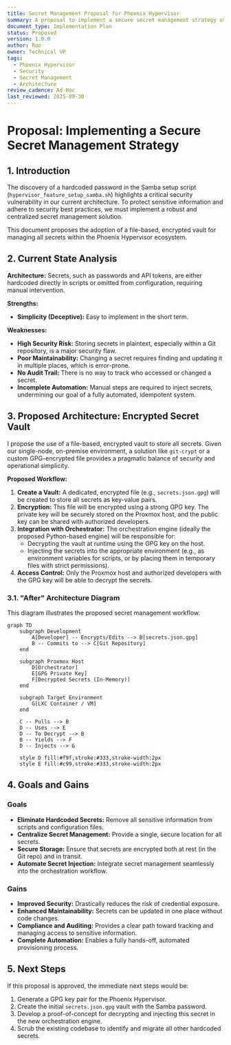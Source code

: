 ```yaml
---
title: Secret Management Proposal for Phoenix Hypervisor
summary: A proposal to implement a secure secret management strategy using a file-based, encrypted vault to eliminate hardcoded credentials and enhance security.
document_type: Implementation Plan
status: Proposed
version: 1.0.0
author: Roo
owner: Technical VP
tags:
  - Phoenix Hypervisor
  - Security
  - Secret Management
  - Architecture
review_cadence: Ad-Hoc
last_reviewed: 2025-09-30
---
```


# Proposal: Implementing a Secure Secret Management Strategy

## 1. Introduction

The discovery of a hardcoded password in the Samba setup script (`hypervisor_feature_setup_samba.sh`) highlights a critical security vulnerability in our current architecture. To protect sensitive information and adhere to security best practices, we must implement a robust and centralized secret management solution.

This document proposes the adoption of a file-based, encrypted vault for managing all secrets within the Phoenix Hypervisor ecosystem.

## 2. Current State Analysis

**Architecture:** Secrets, such as passwords and API tokens, are either hardcoded directly in scripts or omitted from configuration, requiring manual intervention.

**Strengths:**
*   **Simplicity (Deceptive):** Easy to implement in the short term.

**Weaknesses:**
*   **High Security Risk:** Storing secrets in plaintext, especially within a Git repository, is a major security flaw.
*   **Poor Maintainability:** Changing a secret requires finding and updating it in multiple places, which is error-prone.
*   **No Audit Trail:** There is no way to track who accessed or changed a secret.
*   **Incomplete Automation:** Manual steps are required to inject secrets, undermining our goal of a fully automated, idempotent system.

## 3. Proposed Architecture: Encrypted Secret Vault

I propose the use of a file-based, encrypted vault to store all secrets. Given our single-node, on-premise environment, a solution like `git-crypt` or a custom GPG-encrypted file provides a pragmatic balance of security and operational simplicity.

**Proposed Workflow:**

1.  **Create a Vault:** A dedicated, encrypted file (e.g., `secrets.json.gpg`) will be created to store all secrets as key-value pairs.
2.  **Encryption:** This file will be encrypted using a strong GPG key. The private key will be securely stored on the Proxmox host, and the public key can be shared with authorized developers.
3.  **Integration with Orchestrator:** The orchestration engine (ideally the proposed Python-based engine) will be responsible for:
    *   Decrypting the vault at runtime using the GPG key on the host.
    *   Injecting the secrets into the appropriate environment (e.g., as environment variables for scripts, or by placing them in temporary files with strict permissions).
4.  **Access Control:** Only the Proxmox host and authorized developers with the GPG key will be able to decrypt the secrets.

### 3.1. "After" Architecture Diagram

This diagram illustrates the proposed secret management workflow.

```mermaid
graph TD
    subgraph Development
        A[Developer] -- Encrypts/Edits --> B[secrets.json.gpg]
        B -- Commits to --> C[Git Repository]
    end

    subgraph Proxmox Host
        D[Orchestrator]
        E[GPG Private Key]
        F[Decrypted Secrets (In-Memory)]
    end

    subgraph Target Environment
        G[LXC Container / VM]
    end

    C -- Pulls --> B
    D -- Uses --> E
    D -- To Decrypt --> B
    B -- Yields --> F
    D -- Injects --> G

    style D fill:#f9f,stroke:#333,stroke-width:2px
    style E fill:#c99,stroke:#333,stroke-width:2px
```

## 4. Goals and Gains

### Goals

*   **Eliminate Hardcoded Secrets:** Remove all sensitive information from scripts and configuration files.
*   **Centralize Secret Management:** Provide a single, secure location for all secrets.
*   **Secure Storage:** Ensure that secrets are encrypted both at rest (in the Git repo) and in transit.
*   **Automate Secret Injection:** Integrate secret management seamlessly into the orchestration workflow.

### Gains

*   **Improved Security:** Drastically reduces the risk of credential exposure.
*   **Enhanced Maintainability:** Secrets can be updated in one place without code changes.
*   **Compliance and Auditing:** Provides a clear path toward tracking and managing access to sensitive information.
*   **Complete Automation:** Enables a fully hands-off, automated provisioning process.

## 5. Next Steps

If this proposal is approved, the immediate next steps would be:

1.  Generate a GPG key pair for the Phoenix Hypervisor.
2.  Create the initial `secrets.json.gpg` vault with the Samba password.
3.  Develop a proof-of-concept for decrypting and injecting this secret in the new orchestration engine.
4.  Scrub the existing codebase to identify and migrate all other hardcoded secrets.